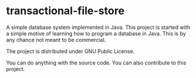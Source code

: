 # transactional-file-store
A simple database system implemented in Java.
This project is started with a simple motive of learning how to program a database in Java. This is by any chance not meant to be commercial.

The project is distributed under GNU Public License.

You can do anything with the source code. You can also contribute to this project.
